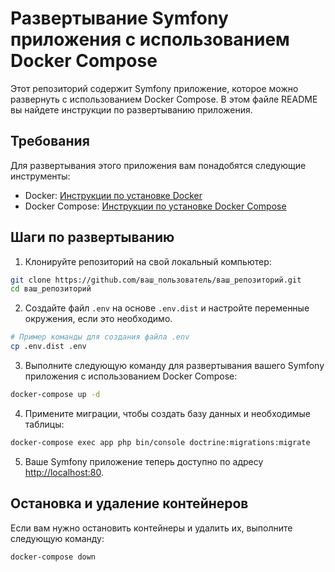 # Развертывание Symfony приложения с использованием Docker Compose

Этот репозиторий содержит Symfony приложение, которое можно развернуть с использованием Docker Compose. В этом файле README вы найдете инструкции по развертыванию приложения.

## Требования

Для развертывания этого приложения вам понадобятся следующие инструменты:

- Docker: [Инструкции по установке Docker](https://docs.docker.com/get-docker/)
- Docker Compose: [Инструкции по установке Docker Compose](https://docs.docker.com/compose/install/)

## Шаги по развертыванию

1. Клонируйте репозиторий на свой локальный компьютер:

```bash
git clone https://github.com/ваш_пользователь/ваш_репозиторий.git
cd ваш_репозиторий
```

2. Создайте файл `.env` на основе `.env.dist` и настройте переменные окружения, если это необходимо.

```bash
# Пример команды для создания файла .env
cp .env.dist .env
```

3. Выполните следующую команду для развертывания вашего Symfony приложения с использованием Docker Compose:

```bash
docker-compose up -d
```

4. Примените миграции, чтобы создать базу данных и необходимые таблицы:

```bash
docker-compose exec app php bin/console doctrine:migrations:migrate
```

5. Ваше Symfony приложение теперь доступно по адресу [http://localhost:80](http://localhost:80).

## Остановка и удаление контейнеров

Если вам нужно остановить контейнеры и удалить их, выполните следующую команду:

```bash
docker-compose down
